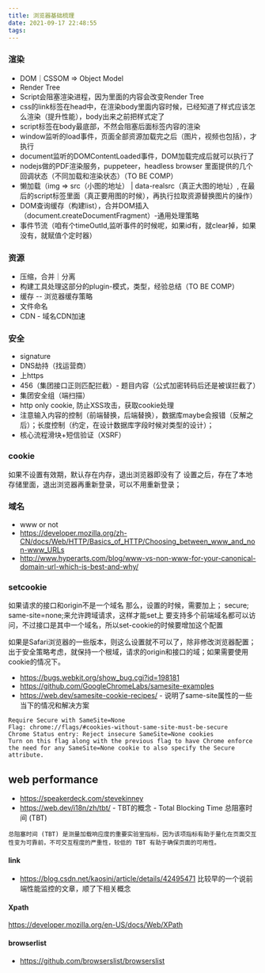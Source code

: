```yaml
---
title: 浏览器基础梳理
date: 2021-09-17 22:48:55
tags:
---
```

### 渲染
- DOM｜CSSOM => Object Model
- Render Tree
- Script会阻塞渲染进程，因为里面的内容会改变Render Tree
- css的link标签在head中，在渲染body里面内容时候，已经知道了样式应该怎么渲染（提升性能），body出来之前把样式定了
- script标签在body最底部，不然会阻塞后面标签内容的渲染
- window监听的load事件，页面全部资源加载完之后（图片，视频也包括），才执行
- document监听的DOMContentLoaded事件，DOM加载完成后就可以执行了
- nodejs做的PDF渲染服务，puppeteer，headless browser 里面提供的几个回调状态（不同加载和渲染状态）（TO BE COMP）
- 懒加载（img => src（小图的地址） | data-realsrc（真正大图的地址）, 在最后的script标签里面（真正要用图的时候），再执行拉取资源替换图片的操作）
- DOM查询缓存（构建list），合并DOM插入（document.createDocumentFragment）-通用处理策略
- 事件节流（咱有个timeOutId,监听事件的时候呢，如果id有，就clear掉，如果没有，就赋值个定时器）

### 资源
- 压缩，合并｜分离
 - 构建工具处理这部分的plugin-模式，类型，经验总结（TO BE COMP）
- 缓存 -- 浏览器缓存策略
 - 文件命名
- CDN - 域名CDN加速

### 安全
- signature
- DNS劫持（找运营商）
- 上https
- 456（集团接口正则匹配拦截）- 题目内容（公式加密转码后还是被误拦截了）
- 集团安全组（端扫描）
- http only cookie, 防止XSS攻击，获取cookie处理
- 注意输入内容的控制（前端替换，后端替换），数据库maybe会报错（反解之后）；长度控制（约定，在设计数据库字段时候对类型的设计）；
- 核心流程滑块+短信验证（XSRF）

### cookie
如果不设置有效期，默认存在内存，退出浏览器即没有了
设置之后，存在了本地存储里面，退出浏览器再重新登录，可以不用重新登录；

### 域名
- www or not
- https://developer.mozilla.org/zh-CN/docs/Web/HTTP/Basics_of_HTTP/Choosing_between_www_and_non-www_URLs
- http://www.hyperarts.com/blog/www-vs-non-www-for-your-canonical-domain-url-which-is-best-and-why/

### setcookie
如果请求的接口和origin不是一个域名
那么，设置的时候，需要加上； secure; same-site=none;来允许跨域请求，这样才能set上
要支持多个前端域名都可以访问，不过接口是其中一个域名，所以set-cookie的时候要增加这个配置

如果是Safari浏览器的一些版本，则这么设置就不可以了，除非修改浏览器配置；出于安全策略考虑，就保持一个根域，请求的origin和接口的域；如果需要使用cookie的情况下。
- https://bugs.webkit.org/show_bug.cgi?id=198181
- https://github.com/GoogleChromeLabs/samesite-examples
- https://web.dev/samesite-cookie-recipes/ - 说明了same-site属性的一些当下的情况和解决方案
```
Require Secure with SameSite=None
Flag: chrome://flags/#cookies-without-same-site-must-be-secure
Chrome Status entry: Reject insecure SameSite=None cookies
Turn on this flag along with the previous flag to have Chrome enforce the need for any SameSite=None cookie to also specify the Secure attribute.
```


## web performance
- https://speakerdeck.com/stevekinney
- https://web.dev/i18n/zh/tbt/ - TBT的概念 - Total Blocking Time 总阻塞时间 (TBT)
```
总阻塞时间 (TBT) 是测量加载响应度的重要实验室指标，因为该项指标有助于量化在页面交互性变为可靠前，不可交互程度的严重性，较低的 TBT 有助于确保页面的可用性。
```
#### link
- https://blog.csdn.net/kaosini/article/details/42495471   比较早的一个说前端性能监控的文章，顺了下相关概念


#### Xpath
https://developer.mozilla.org/en-US/docs/Web/XPath


#### browserlist
- https://github.com/browserslist/browserslist